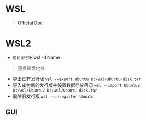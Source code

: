 # WSL 
> [Official Doc](https://learn.microsoft.com/zh-cn/windows/wsl/install)


# WSL2
- `启动发行版` wsl -d Name

> 更换磁盘地址

- 导出已有发行版 `wsl --export Ubuntu D:/wsl/Ubuntu-disk.tar` 
- 导入成为新的发行版并设置数据存放目录 `wsl --import Ubuntu2 D:/wsl/Ubuntu2 D:/wsl/Ubuntu-disk.tar`
- 删除旧发行版 `wsl --unregister Ubuntu`

## GUI


